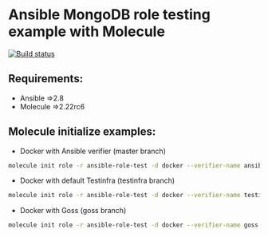 Ansible MongoDB role testing example with Molecule
=========
[![Build status](https://travis-ci.org/silazare/ansible-role-test.svg?branch=master)](https://travis-ci.org/silazare)

## Requirements:

- Ansible =>2.8
- Molecule =>2.22rc6

## Molecule initialize examples:

- Docker with Ansible verifier (master branch)
```sh
molecule init role -r ansible-role-test -d docker --verifier-name ansible
```

- Docker with default Testinfra (testinfra branch)
```sh
molecule init role -r ansible-role-test -d docker --verifier-name testinfra
```

- Docker with Goss (goss branch)
```sh
molecule init role -r ansible-role-test -d docker --verifier-name goss
```
